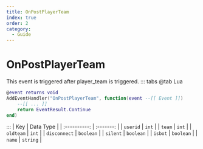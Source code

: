 ```yaml
---
title: OnPostPlayerTeam
index: true
order: 2
category:
  - Guide
---
```


# OnPostPlayerTeam
This event is triggered after player_team is triggered.
::: tabs
@tab Lua
```lua
@event returns void
AddEventHandler("OnPostPlayerTeam", function(event --[[ Event ]])
    --[[ ... ]]
    return EventResult.Continue
end)
```

:::
|      Key     | Data Type |
| :----------: | :-------: |
|   `userid`   |   `int`   |
|    `team`    |   `int`   |
|   `oldteam`  |   `int`   |
| `disconnect` | `boolean` |
|   `silent`   | `boolean` |
|    `isbot`   | `boolean` |
|    `name`    |  `string` |